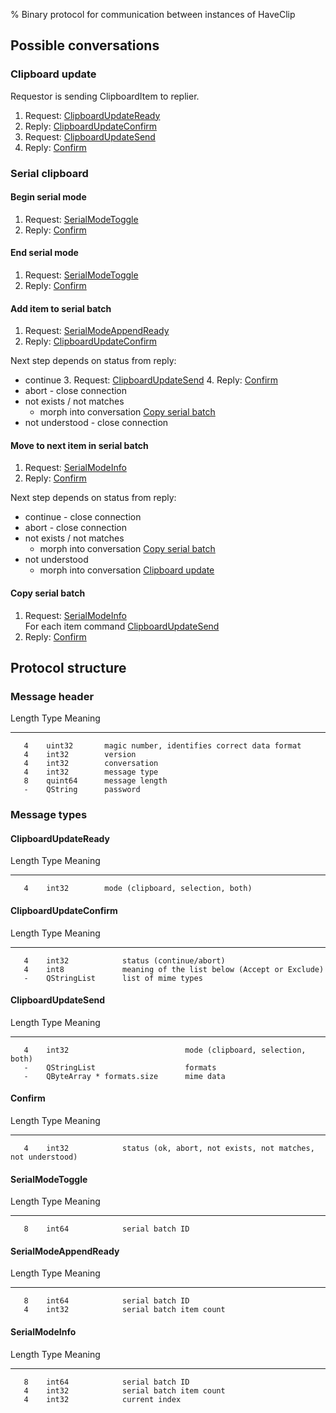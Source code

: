 % Binary protocol for communication between instances of HaveClip

Possible conversations
----------------------

### Clipboard update

Requestor is sending ClipboardItem to replier.

  1. Request: [ClipboardUpdateReady](#clipboardupdateready)
  2. Reply: [ClipboardUpdateConfirm](#clipboardupdateconfirm)
  3. Request: [ClipboardUpdateSend](#clipboardupdatesend)
  4. Reply: [Confirm](#confirm)


### Serial clipboard

#### Begin serial mode
  1. Request: [SerialModeToggle](#serialmodetoggle)
  2. Reply: [Confirm](#confirm)

#### End serial mode
  1. Request: [SerialModeToggle](#serialmodetoggle)
  2. Reply: [Confirm](#confirm)

#### Add item to serial batch
  1. Request: [SerialModeAppendReady](#serialmodeappendready)
  2. Reply: [ClipboardUpdateConfirm](#clipboardupdateconfirm)

Next step depends on status from reply:

  * continue
    3. Request: [ClipboardUpdateSend](#clipboardupdatesend)
    4. Reply: [Confirm](#confirm)
  * abort - close connection
  * not exists / not matches
    * morph into conversation [Copy serial batch](#copy-serial-batch)
  * not understood - close connection

#### Move to next item in serial batch
  1. Request: [SerialModeInfo](#serialmodeinfo)
  2. Reply: [Confirm](#confirm)

Next step depends on status from reply:

  * continue - close connection
  * abort - close connection
  * not exists / not matches
    * morph into conversation [Copy serial batch](#copy-serial-batch)
  * not understood
    - morph into conversation [Clipboard update](#clipboard-update)

#### Copy serial batch
  1. Request: [SerialModeInfo](#serialmodeinfo)  
       For each item command [ClipboardUpdateSend](#clipboardupdatesend)
  2. Reply: [Confirm](#confirm)

Protocol structure
------------------

### Message header

  Length    Type         Meaning
 -------    -------      ------------------------------------------------
       4    uint32       magic number, identifies correct data format
       4    int32        version
       4    int32        conversation
       4    int32        message type
       8    quint64      message length
       -    QString      password

### Message types

#### ClipboardUpdateReady

  Length    Type         Meaning
 -------    -------      ------------------------------------------------
       4    int32        mode (clipboard, selection, both)

#### ClipboardUpdateConfirm

  Length    Type             Meaning
 -------    -----------      ------------------------------------------------
       4    int32            status (continue/abort)
       4    int8             meaning of the list below (Accept or Exclude)
       -    QStringList      list of mime types

#### ClipboardUpdateSend

  Length    Type                           Meaning
 -------    -------------------------      ------------------------------------------------
       4    int32                          mode (clipboard, selection, both)
       -    QStringList                    formats
       -    QByteArray * formats.size      mime data

#### Confirm

  Length    Type             Meaning
 -------    -----------      -----------------------------------------------------------
       4    int32            status (ok, abort, not exists, not matches, not understood)

#### SerialModeToggle

  Length    Type             Meaning
 -------    -----------      ------------------------------------------------
       8    int64            serial batch ID

#### SerialModeAppendReady

  Length    Type             Meaning
 -------    -----------      ------------------------------------------------
       8    int64            serial batch ID
       4    int32            serial batch item count

#### SerialModeInfo

  Length    Type             Meaning
 -------    -----------      ------------------------------------------------
       8    int64            serial batch ID
       4    int32            serial batch item count
       4    int32            current index
